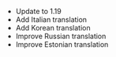 - Update to 1.19
- Add Italian translation
- Add Korean translation
- Improve Russian translation
- Improve Estonian translation
